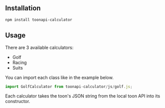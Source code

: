 ## Installation

```bash
npm install toonapi-calculator
```

## Usage

There are 3 available calculators:

- Golf
- Racing
- Suits

You can import each class like in the example below.

```javascript
import GolfCalculator from toonapi-calculator/js/golf.js;
```

Each calculator takes the toon's JSON string from the local toon API into its constructor.
